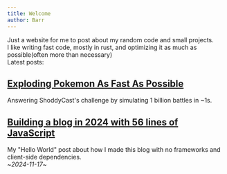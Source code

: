 ```yaml
---
title: Welcome
author: Barr
---
```

Just a website for me to post about my random code and small projects.  
I like writing fast code, mostly in rust, and optimizing it as much as possible(often more than necessary)  
Latest posts:

## [Exploding Pokemon As Fast As Possible](graveler-simulation)
Answering ShoddyCast's challenge by simulating 1 billion battles in ~1s.

## [Building a blog in 2024 with 56 lines of JavaScript](blog-building)
My "Hello World" post about how I made this blog with no frameworks and client-side dependencies.  
~*2024-11-17*~  
